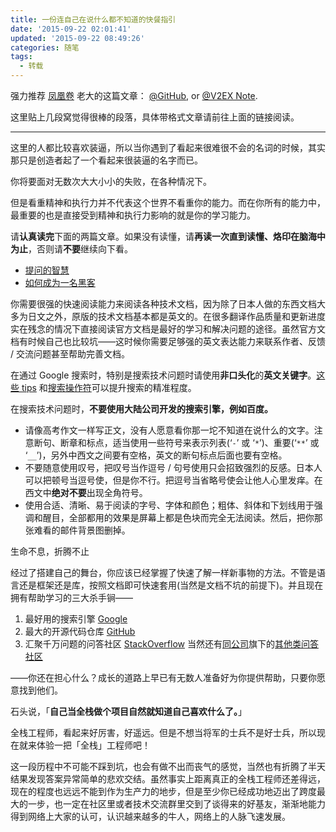 ```yaml
---
title: 一份连自己在说什么都不知道的快餐指引
date: '2015-09-22 02:01:41'
updated: '2015-09-22 08:49:26'
categories: 随笔
tags:
  - 转载
---
```



强力推荐 [凤凰卷](https://v2ex.com/member/phoenixlzx) 老大的这篇文章： [@GitHub](https://github.com/phoenixlzx/the_start.md/blob/master/README.md), or [@V2EX Note](https://v2ex.com/p/7c3Jp66u).

这里贴上几段窝觉得很棒的段落，具体带格式文章请前往上面的链接阅读。

- - - - - -

这里的人都比较喜欢装逼，所以当你遇到了看起来很难很不会的名词的时候，其实那只是创造者起了一个看起来很装逼的名字而已。

你将要面对无数次大大小小的失败，在各种情况下。

但是看重精神和执行力并不代表这个世界不看重你的能力。而在你所有的能力中，最重要的也是直接受到精神和执行力影响的就是你的学习能力。

请**认真读完**下面的两篇文章。如果没有读懂，请**再读一次直到读懂、烙印在脑海中为止**，否则请**不要**继续向下看。

- [提问的智慧](http://lilydjwg.vim-cn.com/articles/smart-questions.html)
- [如何成为一名黑客](http://translations.readthedocs.org/en/latest/hacker_howto.html)

你需要很强的快速阅读能力来阅读各种技术文档，因为除了日本人做的东西文档大多为日文之外，原版的技术文档基本都是英文的。在很多翻译作品质量和更新进度实在残念的情况下直接阅读官方文档是最好的学习和解决问题的途径。虽然官方文档有时候自己也比较坑——这时候你需要足够强的英文表达能力来联系作者、反馈 / 交流问题甚至帮助完善文档。

在通过 Google 搜索时，特别是搜索技术问题时请使用**非口头化**的**英文关键字**。[这些 tips](https://support.google.com/websearch/answer/134479) 和[搜索操作符](https://support.google.com/websearch/answer/2466433)可以提升搜索的精准程度。

在搜索技术问题时，**不要使用大陆公司开发的搜索引擎，例如百度。**

- 请像高考作文一样写正文，没有人愿意看你那一坨不知道在说什么的文字。注意断句、断章和标点，适当使用一些符号来表示列表(‘`-`’ 或 ‘`*`’)、重要(‘`**`’ 或 ‘`__`’)，另外中西文之间要有空格，英文的断句标点后面也要有空格。
- 不要随意使用叹号，把叹号当作逗号 / 句号使用只会招致强烈的反感。日本人可以把顿号当逗号使，但是你不行。把逗号当省略号使会让他人心里发痒。在西文中**绝对不要**出现全角符号。
- 使用合适、清晰、易于阅读的字号、字体和颜色；粗体、斜体和下划线用于强调和醒目，全部都用的效果是屏幕上都是色块而完全无法阅读。然后，把你那张难看的邮件背景图删掉。

生命不息，折腾不止

经过了搭建自己的舞台，你应该已经掌握了快速了解一样新事物的方法。不管是语言还是框架还是库，按照文档即可快速套用(当然是文档不坑的前提下)。并且现在拥有帮助学习的三大杀手锏——

1. 最好用的搜索引擎 [Google](https://www.google.com/ncr?hl=en)
2. 最大的开源代码仓库 [GitHub](https://github.com/)
3. 汇聚千万问题的问答社区 [StackOverflow](http://stackoverflow.com/) 当然还有[同公司](http://stackexchange.com/)旗下的[其他类问答社区](http://stackexchange.com/sites)

——你还在担心什么？成长的道路上早已有无数人准备好为你提供帮助，只要你愿意找到他们。

石头说，「**自己当全栈做个项目自然就知道自己喜欢什么了。**」

全栈工程师，看起来好厉害，好遥远。但是不想当将军的士兵不是好士兵，所以现在就来体验一把「全栈」工程师吧！

这一段历程中不可能不踩到坑，也会有做不出而丧气的感觉，当然也有折腾了半天结果发现答案异常简单的悲欢交结。虽然事实上距离真正的全栈工程师还差得远，现在的程度也远远不能到作为生产力的地步，但是至少你已经成功地迈出了跨度最大的一步，也一定在社区里或者技术交流群里交到了谈得来的好基友，渐渐地能力得到网络上大家的认可，认识越来越多的牛人，网络上的人脉飞速发展。




